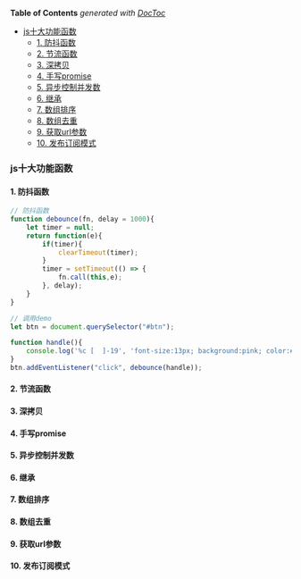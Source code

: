 <!-- START doctoc generated TOC please keep comment here to allow auto update -->
<!-- DON'T EDIT THIS SECTION, INSTEAD RE-RUN doctoc TO UPDATE -->
**Table of Contents**  *generated with [DocToc](https://github.com/thlorenz/doctoc)*

- [js十大功能函数](#js%E5%8D%81%E5%A4%A7%E5%8A%9F%E8%83%BD%E5%87%BD%E6%95%B0)
  - [1. 防抖函数](#1-%E9%98%B2%E6%8A%96%E5%87%BD%E6%95%B0)
  - [2. 节流函数](#2-%E8%8A%82%E6%B5%81%E5%87%BD%E6%95%B0)
  - [3. 深拷贝](#3-%E6%B7%B1%E6%8B%B7%E8%B4%9D)
  - [4. 手写promise](#4-%E6%89%8B%E5%86%99promise)
  - [5. 异步控制并发数](#5-%E5%BC%82%E6%AD%A5%E6%8E%A7%E5%88%B6%E5%B9%B6%E5%8F%91%E6%95%B0)
  - [6. 继承](#6-%E7%BB%A7%E6%89%BF)
  - [7. 数组排序](#7-%E6%95%B0%E7%BB%84%E6%8E%92%E5%BA%8F)
  - [8. 数组去重](#8-%E6%95%B0%E7%BB%84%E5%8E%BB%E9%87%8D)
  - [9. 获取url参数](#9-%E8%8E%B7%E5%8F%96url%E5%8F%82%E6%95%B0)
  - [10. 发布订阅模式](#10-%E5%8F%91%E5%B8%83%E8%AE%A2%E9%98%85%E6%A8%A1%E5%BC%8F)

<!-- END doctoc generated TOC please keep comment here to allow auto update -->

### js十大功能函数

#### 1. 防抖函数

```js
// 防抖函数
function debounce(fn, delay = 1000){
    let timer = null;
    return function(e){
        if(timer){
            clearTimeout(timer);
        }
        timer = setTimeout(() => {
            fn.call(this,e);
        }, delay);
    }
}

// 调用demo
let btn = document.querySelector("#btn");

function handle(){
    console.log('%c [  ]-19', 'font-size:13px; background:pink; color:#bf2c9f;', "防抖函数")
}
btn.addEventListener("click", debounce(handle));
```

#### 2. 节流函数

#### 3. 深拷贝

#### 4. 手写promise

#### 5. 异步控制并发数

#### 6. 继承

#### 7. 数组排序

#### 8. 数组去重

#### 9. 获取url参数

#### 10. 发布订阅模式